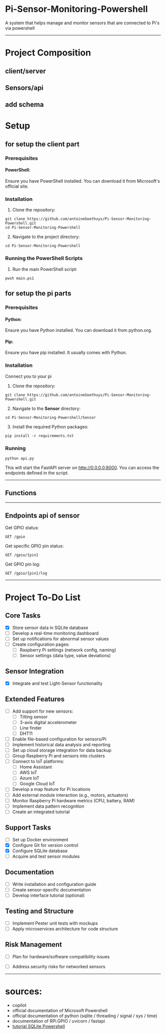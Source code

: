 # Pi-Sensor-Monitoring-Powershell
A system that helps manage and monitor sensors that are connected to Pi's via powershell

---

# Project Composition 
## client/server

## Sensors/api

add schema
---
# Setup
## for setup the client part
### Prerequisites
#### PowerShell: 
  Ensure you have PowerShell installed. You can download it from Microsoft's official site.
### Installation
1. Clone the repository:
```
git clone https://github.com/antoineGoethuys/Pi-Sensor-Monitoring-Powershell.git
cd Pi-Sensor-Monitoring-Powershell
```
2. Navigate to the project directory:
```
cd Pi-Sensor-Monitoring-Powershell
```
### Running the PowerShell Scripts
1. Run the main PowerShell script:
```
pwsh main.ps1
```
## for setup the pi parts
### Prerequisites
#### Python: 
  Ensure you have Python installed. You can download it from python.org.
#### Pip: 
  Ensure you have pip installed. It usually comes with Python.

### Installation
Connect you to your pi
1. Clone the repository:
```
git clone https://github.com/antoineGoethuys/Pi-Sensor-Monitoring-Powershell.git
```

2. Navigate to the **Sensor** directory:
```
cd Pi-Sensor-Monitoring-Powershell/Sensor
```

3. Install the required Python packages:
```
pip install -r requirements.txt
```
### Running
```
python api.py
```
This will start the FastAPI server on http://0.0.0.0:8000. You can access the endpoints defined in the script.

---

## Functions



---

## Endpoints api of sensor

Get GPIO status:
```
GET /gpio
```
Get specific GPIO pin status:
```
GET /gpio/{pin}
```
Get GPIO pin log:
```
GET /gpio/{pin}/log
```

---

# Project To-Do List

## Core Tasks
- [x] Store sensor data in SQLite database
- [ ] Develop a real-time monitoring dashboard
- [ ] Set up notifications for abnormal sensor values
- [ ] Create configuration pages:
  - [ ] Raspberry Pi settings (network config, naming)
  - [ ] Sensor settings (data type, value deviations)

## Sensor Integration
- [x] Integrate and test Light-Sensor functionality

## Extended Features
- [ ] Add support for new sensors:
  - [ ] Tilting sensor
  - [ ] 3-axis digital accelerometer
  - [ ] Line finder
  - [ ] DHT11
- [ ] Enable file-based configuration for sensors/Pi
- [ ] Implement historical data analysis and reporting
- [ ] Set up cloud storage integration for data backup
- [ ] Group Raspberry Pi and sensors into clusters
- [ ] Connect to IoT platforms:
  - [ ] Home Assistant
  - [ ] AWS IoT
  - [ ] Azure IoT
  - [ ] Google Cloud IoT
- [ ] Develop a map feature for Pi locations
- [ ] Add external module interaction (e.g., motors, actuators)
- [ ] Monitor Raspberry Pi hardware metrics (CPU, battery, RAM)
- [ ] Implement data pattern recognition
- [ ] Create an integrated tutorial

## Support Tasks
- [ ] Set up Docker environment
- [x] Configure Git for version control
- [x] Configure SQLite database
- [ ] Acquire and test sensor modules

## Documentation
- [ ] Write installation and configuration guide
- [ ] Create sensor-specific documentation
- [ ] Develop interface tutorial (optional)

## Testing and Structure
- [ ] Implement Pester unit tests with mockups
- [ ] Apply microservices architecture for code structure

## Risk Management
- [ ] Plan for hardware/software compatibility issues
- [ ] Address security risks for networked sensors


---

# sources: 
- copilot
- official documentation of Microsoft Powershell
- official documentation of python (sqlite / threading / signal / sys / time)
- documentation of RPi.GPIO / uvicorn / fastapi
- [tutorial SQLite Powershell](https://www.youtube.com/watch?v=oIodLO-L24Q)
